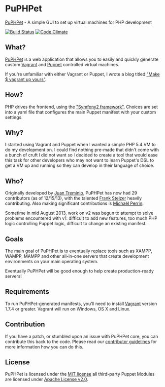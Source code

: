 # PuPHPet #

[PuPHPet](https://puphpet.com) - A simple GUI to set up virtual machines for PHP development

[![Build Status](https://travis-ci.org/puphpet/puphpet.png)](https://travis-ci.org/puphpet/puphpet) [![Code Climate](https://codeclimate.com/github/puphpet/puphpet/badges/gpa.svg)](https://codeclimate.com/github/puphpet/puphpet)

## What? ##

[PuPHPet](https://puphpet.com) is a web application that allows you to easily and quickly generate custom
[Vagrant](http://vagrantup.com) and [Puppet](https://puppetlabs.com) controlled virtual machines.

If you're unfamiliar with either Vagrant or Puppet, I wrote a blog titled
["Make $ vagrant up yours"](https://jtreminio.com/2013/06/make_vagrant_up_yours/).

## How? ##

PHP drives the frontend, using the ["Symfony2 framework"](http://symfony.com/). Choices are set into a yaml file that
configures the main Puppet manifest with your custom settings.

## Why? ##

I started using Vagrant and Puppet when I wanted a simple PHP 5.4 VM to do my development on. I could find nothing
pre-made that didn't come with a bunch of cruft I did not want so I decided to create a tool that would ease this
task for other developers who may not want to learn Puppet's DSL to get a VM up and running so they can develop
in their language of choice.

## Who? ##

Originally developed by [Juan Treminio](https://jtreminio.com), PuPHPet has now had 29 contributors (as of 12/15/13),
with the talented [Frank Stelzer](https://twitter.com/frastel) heavily contributing. Also making significant
contributions is [Michaël Perrin](http://www.michaelperrin.fr/).

Sometime in mid August 2013, work on v2 was begun to attempt to solve problems encountered with v1: difficult to
add new features, too much PHP logic controlling Puppet logic, difficult to change an existing manifest.

## Goals ##

The main goal of PuPHPet is to eventually replace tools such as XAMPP, WAMPP, MAMPP and other all-in-one servers that
create development environments on your main operating system.

Eventually PuPHPet will be good enough to help create production-ready servers!

## Requirements ##

To run PuPHPet-generated manifests, you'll need to install [Vagrant](http://downloads.vagrantup.com/) version 1.7.4 or
greater. Vagrant will run on Windows, OS X and Linux.

## Contribution ##

If you have a patch, or stumbled upon an issue with PuPHPet core, you can contribute this back to the code. Please read our [contributor guidelines](https://github.com/puphpet/puphpet/blob/master/CONTRIBUTING.md) for more information how you can do this.

## License ##

PuPHPet is licensed under the [MIT license](http://opensource.org/licenses/mit-license.php) all third-party Puppet
Modules are licensed under [Apache License v2.0](http://www.apache.org/licenses/LICENSE-2.0).
